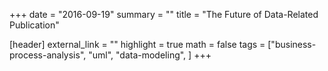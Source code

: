 +++
date = "2016-09-19"
summary = ""
title = "The Future of Data-Related Publication"

[header]
  external_link = ""
  highlight = true
  math = false
  tags = ["business-process-analysis", "uml", "data-modeling", ]
+++
